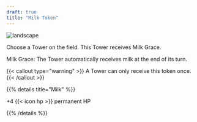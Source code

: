 ```yaml
---
draft: true
title: "Milk Token"
---
```


![landscape](/images/relics/spr_relic_20.png)

Choose a Tower on the field. This Tower receives Milk Grace. 

Milk Grace: The Tower automatically receives milk at the end of its turn.

{{< callout type="warning" >}}
A Tower can only receive this token once.
{{< /callout >}}

{{% details title="Milk" %}}

+4 {{< icon hp >}} permanent HP

{{% /details %}}